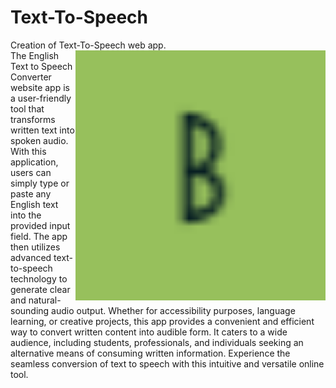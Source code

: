 # Text-To-Speech
Creation of Text-To-Speech web app.
<img align="right" alt="Coding is life" width="400" src="/img/Favicon-32x32.png"><br>
The English Text to Speech Converter website app is a user-friendly tool that transforms written text into spoken audio. With this application, users can simply type or paste any English text into the provided input field. The app then utilizes advanced text-to-speech technology to generate clear and natural-sounding audio output. Whether for accessibility purposes, language learning, or creative projects, this app provides a convenient and efficient way to convert written content into audible form. It caters to a wide audience, including students, professionals, and individuals seeking an alternative means of consuming written information. Experience the seamless conversion of text to speech with this intuitive and versatile online tool.
